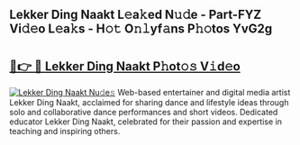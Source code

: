 ## Lekker Ding Naakt L𝚎a𝚔ed N𝚞𝚍e - Part-FYZ Vi𝚍𝚎o L𝚎a𝚔s - H𝚘𝚝 O𝚗𝚕yf𝚊ns P𝚑𝚘tos YvG2g

# <h2><a href="http://kf1r6o1.oniu.top/?m=Lekker+Ding+Naakt">🔗👉 🔴 Lekker Ding Naakt P𝚑ot𝚘𝚜 V𝚒d𝚎o</a></h2>

[![Lekker Ding Naakt Nu𝚍e𝚜](https://i.imgur.com/0qMVB7G.gif)](http://kf1r6o1.oniu.top/?m=Lekker+Ding+Naakt)
Web-based entertainer and digital media artist Lekker Ding Naakt, acclaimed for sharing dance and lifestyle ideas through solo and collaborative dance performances and short videos. Dedicated educator Lekker Ding Naakt, celebrated for their passion and expertise in teaching and inspiring others.  
